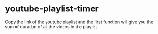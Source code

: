# youtube-playlist-timer
Copy the link of the youtube playlist and the first function will give you the sum of duration of all the videos in the playlist
